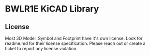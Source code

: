 
# BWLR1E KiCAD Library
## License
Most 3D Model, Symbol and Footprint have it's own license. Look for readme.md for their license specification.
Please reach out or create a ticket to report any license violation.
